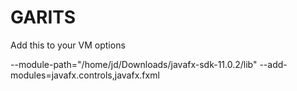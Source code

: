 # GARITS

Add this to your VM options

 --module-path="/home/jd/Downloads/javafx-sdk-11.0.2/lib" --add-modules=javafx.controls,javafx.fxml
